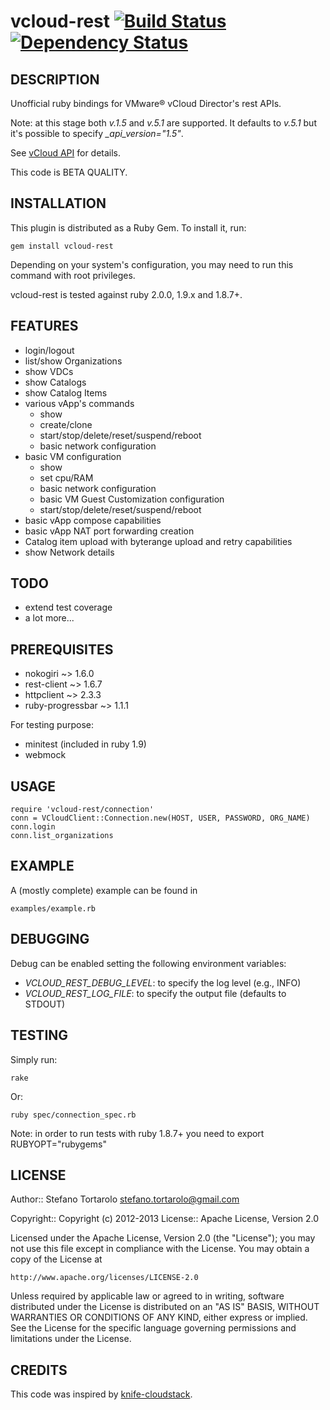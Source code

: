 vcloud-rest [![Build Status](https://secure.travis-ci.org/astratto/vcloud-rest.png?branch=master)](http://travis-ci.org/astratto/vcloud-rest) [![Dependency Status](https://gemnasium.com/astratto/vcloud-rest.png)](https://gemnasium.com/astratto/vcloud-rest)
===========

DESCRIPTION
--
Unofficial ruby bindings for VMware® vCloud Director's rest APIs.

Note: at this stage both _v.1.5_ and _v.5.1_ are supported. It defaults to _v.5.1_ but it's possible to specify *_api_version="1.5"*.

See [vCloud API](http://pubs.vmware.com/vcd-51/topic/com.vmware.vcloud.api.doc_51/GUID-86CA32C2-3753-49B2-A471-1CE460109ADB.html) for details.

This code is BETA QUALITY.

INSTALLATION
--
This plugin is distributed as a Ruby Gem. To install it, run:

    gem install vcloud-rest

Depending on your system's configuration, you may need to run this command with root privileges.

vcloud-rest is tested against ruby 2.0.0, 1.9.x and 1.8.7+.

FEATURES
--
- login/logout
- list/show Organizations
- show VDCs
- show Catalogs
- show Catalog Items
- various vApp's commands
    - show
    - create/clone
    - start/stop/delete/reset/suspend/reboot
    - basic network configuration
- basic VM configuration
    - show
    - set cpu/RAM
    - basic network configuration
    - basic VM Guest Customization configuration
    - start/stop/delete/reset/suspend/reboot
- basic vApp compose capabilities
- basic vApp NAT port forwarding creation
- Catalog item upload with byterange upload and retry capabilities
- show Network details

TODO
--
- extend test coverage
- a lot more...

PREREQUISITES
--
- nokogiri ~> 1.6.0
- rest-client ~> 1.6.7
- httpclient ~> 2.3.3
- ruby-progressbar ~> 1.1.1

For testing purpose:
- minitest (included in ruby 1.9)
- webmock

USAGE
--

    require 'vcloud-rest/connection'
    conn = VCloudClient::Connection.new(HOST, USER, PASSWORD, ORG_NAME)
    conn.login
    conn.list_organizations

EXAMPLE
--
A (mostly complete) example can be found in

	examples/example.rb

DEBUGGING
--
Debug can be enabled setting the following environment variables:

* _VCLOUD_REST_DEBUG_LEVEL_: to specify the log level (e.g., INFO)
* _VCLOUD_REST_LOG_FILE_: to specify the output file (defaults to STDOUT)

TESTING
--
Simply run:

    rake
Or:

    ruby spec/connection_spec.rb

Note: in order to run tests with ruby 1.8.7+ you need to export RUBYOPT="rubygems"

LICENSE
--

Author:: Stefano Tortarolo <stefano.tortarolo@gmail.com>

Copyright:: Copyright (c) 2012-2013
License:: Apache License, Version 2.0

Licensed under the Apache License, Version 2.0 (the "License");
you may not use this file except in compliance with the License.
You may obtain a copy of the License at

    http://www.apache.org/licenses/LICENSE-2.0

Unless required by applicable law or agreed to in writing, software
distributed under the License is distributed on an "AS IS" BASIS,
WITHOUT WARRANTIES OR CONDITIONS OF ANY KIND, either express or implied.
See the License for the specific language governing permissions and
limitations under the License.

CREDITS
--
This code was inspired by [knife-cloudstack](https://github.com/CloudStack-extras/knife-cloudstack).
